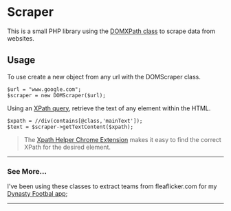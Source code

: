 # Scraper

This is a small PHP library using the [DOMXPath class](http://php.net/manual/en/class.domxpath.php) to scrape data from websites.

## Usage
To use create a new object from any url with the DOMScraper class.
```
$url = "www.google.com";
$scraper = new DOMScraper($url);
```

Using an [XPath query](https://www.w3schools.com/xml/xpath_syntax.asp), retrieve the text of any element within the HTML.
```
$xpath = //div(contains[@class,'mainText']);
$text = $scraper->getTextContent($xpath);
```

> The [Xpath Helper Chrome Extension](https://chrome.google.com/webstore/detail/xpath-helper/hgimnogjllphhhkhlmebbmlgjoejdpjl?hl=en) makes it easy to find the correct XPath for the desired element.

---
### See More...
I've been using these classes to extract teams from fleaflicker.com for my [Dynasty Footbal app](https://github.com/njcannington/dynasty_football);

---

